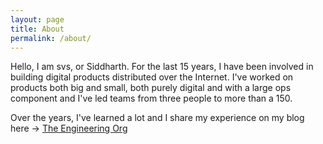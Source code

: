 ```yaml
---
layout: page
title: About
permalink: /about/
---
```


Hello,
I am svs, or Siddharth. For the last 15 years, I have been involved in building digital products distributed over the Internet. I've worked on products both big and small, both purely digital and with a large ops component and I've led teams from three people to more than a 150.

Over the years, I've learned a lot and I share my experience on my blog here -> [The Engineering Org](https://engineeringorg.com)
